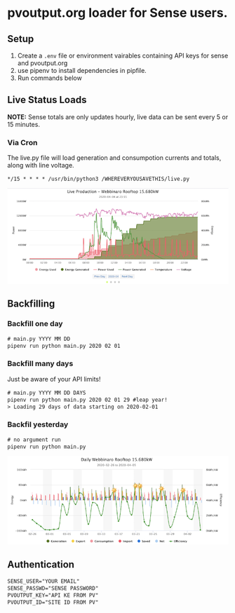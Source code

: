 # pvoutput.org loader for Sense users.

## Setup
1) Create a `.env` file or environment vairables containing API keys for sense and pvoutput.org
2) use pipenv to install dependencies in pipfile.
3) Run commands below


## Live Status Loads
**NOTE:** Sense totals are only updates hourly, live data can be sent every 5 or 15 minutes.

### Via Cron
The live.py file will load generation and consumpotion currents and totals, along with line voltage.

```
*/15 * * * * /usr/bin/python3 /WHEREVERYOUSAVETHIS/live.py 
```

![Live Status at 5 Minute Interval](/assets/live.png)



## Backfilling

### Backfill one day

```
# main.py YYYY MM DD
pipenv run python main.py 2020 02 01
```

### Backfill many days
Just be aware of your API limits!

```
# main.py YYYY MM DD DAYS
pipenv run python main.py 2020 02 01 29 #leap year!
> Loading 29 days of data starting on 2020-02-01
```

### Backfil yesterday

```
# no argument run
pipenv run python main.py
```


![Backfille months of data](/assets/backfill.png)



## Authentication

```
SENSE_USER="YOUR EMAIL"
SENSE_PASSWD="SENSE PASSWORD"
PVOUTPUT_KEY="API KE FROM PV"
PVOUTPUT_ID="SITE ID FROM PV"
```